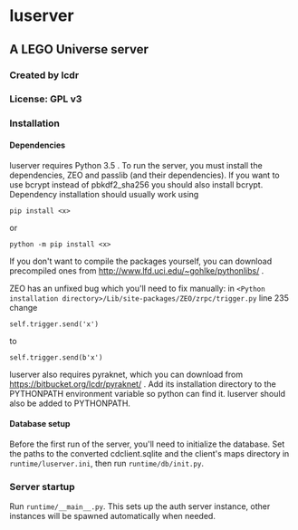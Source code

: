 # luserver
## A LEGO Universe server
### Created by lcdr
### License: GPL v3

### Installation
#### Dependencies
luserver requires Python 3.5 .
To run the server, you must install the dependencies, ZEO and passlib (and their dependencies). If you want to use bcrypt instead of pbkdf2_sha256 you should also install bcrypt.
Dependency installation should usually work using

	pip install <x>

or

	python -m pip install <x>

If you don't want to compile the packages yourself, you can download precompiled ones from http://www.lfd.uci.edu/~gohlke/pythonlibs/ .

ZEO has an unfixed bug which you'll need to fix manually:
in `<Python installation directory>/Lib/site-packages/ZEO/zrpc/trigger.py`
line 235
change

	self.trigger.send('x')

to

	self.trigger.send(b'x')

luserver also requires pyraknet, which you can download from https://bitbucket.org/lcdr/pyraknet/ . Add its installation directory to the PYTHONPATH environment variable so python can find it.
luserver should also be added to PYTHONPATH.

#### Database setup

Before the first run of the server, you'll need to initialize the database. Set the paths to the converted cdclient.sqlite and the client's maps directory in `runtime/luserver.ini`, then run
`runtime/db/init.py`.

### Server startup

Run `runtime/__main__.py`. This sets up the auth server instance, other instances will be spawned automatically when needed.
